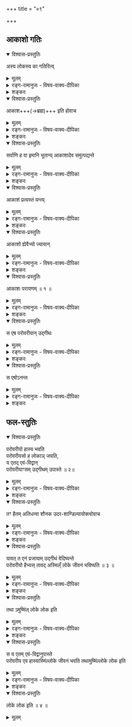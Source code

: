 +++
title = "०९"

+++

## आकाशो गतिः
<details open><summary>विश्वास-प्रस्तुतिः</summary>

अस्य लोकस्य का गतिरित्य् 
</details>

<details><summary>मूलम्</summary>

अस्य लोकस्य का गतिरित्य् 
</details>

<details><summary>रङ्ग-रामानुजः - विषय-वाक्य-दीपिका</summary>

अस्य पृथिवीलोकस्य कागतिरिति शालावत्येन पृष्टः 
</details>

<details><summary>शङ्करः</summary>

अनुज्ञातः आह — अस्य लोकस्य का गतिरिति, 
</details>

<details open><summary>विश्वास-प्रस्तुतिः</summary>

आकाश+++(→ब्रह्म)+++ इति होवाच 
</details>

<details><summary>मूलम्</summary>

आकाश इति होवाच 
</details>

<details><summary>रङ्ग-रामानुजः - विषय-वाक्य-दीपिका</summary>

प्रवाहणः आकाश इत्युक्तवानित्यर्थः ।  
अत्राकाशते आकाशयतीति वा व्युत्पत्त्या  
आकाश-शब्दो ब्रह्म-परः ।  

> "आकाशो ह वै नाम-रूपयोर् निर्वहिता'' (छां.8.14.2) 

इत्यादाव् आकाश-शब्दस्य ब्रह्मण्यपि प्रसिद्धत्वात् ।  
न तु भूताकाशपर इतिद्रष्टव्यम् ।  
</details>


<details><summary>शङ्करः</summary>

आकाश इति होवाच प्रवाहणः ; 

आकाश इति च पर आत्मा,  
‘आकाशो वै नाम’ (छा. उ. ८ । १४ । १) इति श्रुतेः ;
</details>

<details open><summary>विश्वास-प्रस्तुतिः</summary>

सर्वाणि ह वा इमानि भूतान्य् आकाशादेव
समुत्पद्यन्ते 
</details>

<details><summary>मूलम्</summary>

सर्वाणि ह वा इमानि भूतान्याकाशादेव
समुत्पद्यन्त+ 
</details>

<details><summary>रङ्ग-रामानुजः - विषय-वाक्य-दीपिका</summary>

तद् एव गतित्वं प्रपञ्चयति ॥ चिदचिदात्मकः प्रपञ्चः आकाशादेवोत्पद्यते 
</details>


<details><summary>शङ्करः</summary>

तस्य हि कर्म सर्वभूतोत्पादकत्वम् ;  
तस्मिन्नेव हि भूतप्रलयः —   
‘तत्तेजोऽसृजत’ (छा. उ. ६ । २ । ३)  
‘तेजः परस्यां देवतायाम्’ (छा. उ. ६ । ८ । ६) इति हि वक्ष्यति ;  
सर्वाणि ह वै इमानि भूतानि स्थावरजङ्गमानि  
आकाशाद् एव समुत्पद्यन्ते  
तेजोऽबऽन्नादि-क्रमेण, सामर्थ्यात् ,  
</details>


<details open><summary>विश्वास-प्रस्तुतिः</summary>

आकाशं प्रत्यस्तं यन्त्य्  
</details>

<details><summary>मूलम्</summary>

आकाशं प्रत्यस्तं यन्त्य्  
</details>

<details><summary>रङ्ग-रामानुजः - विषय-वाक्य-दीपिका</summary>

तत्रैव लीयते इत्यर्थः ॥ 
</details>


<details><summary>शङ्करः</summary>

आकाशं प्रति +अस्तं यन्ति  
प्रलयकाले तेनैव विपरीत-क्रमेण ;  
</details>




<details open><summary>विश्वास-प्रस्तुतिः</summary>

आकाशो ह्येवैभ्यो ज्यायान्  
</details>

<details><summary>मूलम्</summary>

आकाशो ह्येवैभ्यो ज्यायान्  
</details>

<details><summary>रङ्ग-रामानुजः - विषय-वाक्य-दीपिका</summary>

ज्यायस्त्वं नाम सर्वैः कल्याणगुणैः सर्वेभ्यो निरतिशयनिरूपाधिकोत्कर्षः । 
</details>


<details><summary>शङ्करः</summary>

**हि** यस्माद्  
**आकाश** एवैभ्यः सर्वेभ्यो भूतेभ्यः **ज्यायान्** महत्तरः,  

</details>


<details open><summary>विश्वास-प्रस्तुतिः</summary>

आकाशः परायणम् ॥ १ ॥
</details>

<details><summary>मूलम्</summary>

आकाशः परायणम् ॥ १ ॥
</details>

<details><summary>रङ्ग-रामानुजः - विषय-वाक्य-दीपिका</summary>

परायणत्वं परमगतित्वम् ।  परमप्राप्यत्वमिति यावत् । 
</details>


<details><summary>शङ्करः</summary>

अतः स सर्वेषां भूतानां परमयनं परायणं प्रतिष्ठा  
त्रिष्व् अपि कालेष्व् इत्य् अर्थः ॥
</details>

<details open><summary>विश्वास-प्रस्तुतिः</summary>

स एष परोवरीयान् उद्गीथः  
</details>

<details><summary>मूलम्</summary>

स एष परोवरीयान् उद्गीथः  
</details>

<details><summary>रङ्ग-रामानुजः - विषय-वाक्य-दीपिका</summary>

**परः** उत्कृष्टः । वरीयान् वरीयसामपि वर इत्यर्थः ।  
अत्र परः शब्दः सकारान्तोद्रष्टव्यः ।  
एवंरूप आकाश **उद्गीथः**  
परमात्मदृष्टिविशिष्ट **उद्गीथ** इत्यर्थः ।  
उद्गीथे एतादृशाकाश-दृष्टिः कर्तव्येति यावत् ।  
</details>


<details><summary>शङ्करः</summary>

यस्मात् परं परं वरीयः वरीयसोऽप्येष वरः  
परश्च वरीयांश्च **परोवरीयान्** **उद्गीथः**  
परमात्मा सम्पन्न इत्यर्थः,  
</details>



<details open><summary>विश्वास-प्रस्तुतिः</summary>

स एषोऽनन्तः 
</details>

<details><summary>मूलम्</summary>

स एषोऽनन्तः 
</details>

<details><summary>रङ्ग-रामानुजः - विषय-वाक्य-दीपिका</summary>

उद्गीथे अध्यस्यमानः अयमाकाशोऽनन्तः अपरिच्छिन्न इत्यर्थः ।  
ततश् चानन्तस्याकाश-शब्दितस्य परमात्मन एव  
साम-गति--परम्-परा-विश्रान्ति-भूमित्वान्  
मत्-पक्षे "अन्तवद् वै किल ते सामे"त्युक्तो 
ऽन्तवत्त्व-दोषो न प्रसरतीति भावः ॥  
</details>


<details><summary>शङ्करः</summary>

अत एव  
**स** एषः **अनन्तः** अविद्यमानान्तः ।  
</details>


## फल-स्तुतिः

<details open><summary>विश्वास-प्रस्तुतिः</summary>

परोवरीयो हास्य भवति  
परोवरीयसो ह लोकाञ् जयति,  
य एतद् एवं-विद्वान्  
परोवरीयाꣳसम् उद्गीथम् उपास्ते ॥ २॥
</details>

<details><summary>मूलम्</summary>

परोवरीयो हास्य भवति  
परोवरीयसो ह लोकाञ्जयति  
य एतदेवं विद्वान्  
परोवरीयाꣳसमुद्गीथमुपास्ते ॥ २॥
</details>

<details><summary>रङ्ग-रामानुजः - विषय-वाक्य-दीपिका</summary>

यः परोवरीयांसम् एतम् आकाशशब्दितं परमात्मानं विद्वान्  
आकाशत्वेनोद्गीथम् उपास्ते  
तस्य परोवरीयस्त्व-गुणकं जीवनं भवति  
परोवरीयस्त्व-गुणक-सकल-लोकावाप्तिश्च भवति । 
</details>


<details><summary>शङ्करः</summary>

तम् एतं **परोवरीयांसं** परमात्मभूतम् अनन्तम्  
**एवं विद्वान् परोवरीयांसम् उद्गीथम् उपास्ते** ।  
तस्यैतत् फलम् आह —  
**परोवरीयः** परं परं वरीयो विशिष्टतरं **जीवनं** ह अस्य विदुषो भवति दृष्टं फलम् ,  
अदृष्टं च परोवरीयसः उत्तरोत्तर-विशिष्टतरान् एव
ब्रह्माकाशान्तान् लोकान् जयति —  
य एतदेवं विद्वानुद्गीथमुपास्ते ॥
</details>




<details open><summary>विश्वास-प्रस्तुतिः</summary>

तꣳ हैतम् अतिधन्वा शौनक उदर-शाण्डिल्यायोक्त्वोवाच 
</details>

<details><summary>मूलम्</summary>

तꣳ हैतमतिधन्वा शौनक उदरशाण्डिल्यायोक्त्वोवाच 
</details>


<details><summary>रङ्ग-रामानुजः - विषय-वाक्य-दीपिका</summary>

प्रवाहण उद्गीथं संवादयति 
अतिधन्वनामा शुनकसुतः उदरशाण्डिल्यायर्षये ।  
उदर-शब्देन सन्ततिर्लक्ष्यते ।  
सन्तति-शाण्डिल्यायेत्य् अर्थः ।  
एतम् उद्गीथम् उक्त्वा अन्यद् अप्य् उवाचेत्यर्थः ।  
</details>


<details><summary>शङ्करः</summary>

किं च तम् एतम् उद्गीथं विद्वान् **अतिधन्वा** नामतः,  
शुनकस्यापत्यं **शौनकः**,  
**उदरशाण्डिल्याय** शिष्याय एतम् उद्गीथ-दर्शनम् **उक्त्वा उवाच** —

</details>


<details open><summary>विश्वास-प्रस्तुतिः</summary>

यावत् त एनं प्रजायाम् उद्गीथं वेदिष्यन्ते  
परोवरीयो हैभ्यस् तावद् अस्मिल्ँ लोके जीवनं भविष्यति ॥ ३ ॥
</details>

<details><summary>मूलम्</summary>

यावत्त एनं प्रजायामुद्गीथं
वेदिष्यन्ते परोवरीयो हैभ्यस्तावदस्मिंल्लोके जीवनं भविष्यति ॥ ३ ॥  
</details>

<details><summary>रङ्ग-रामानुजः - विषय-वाक्य-दीपिका</summary>

किं तदित्यत्राह ।  

लोके लोक इति वीप्सायां द्विर्वचनम् ।  
यावन्तः पुरुषाः उद्गीथम् उपासिष्यन्ते  
तेषाम् उत्कृष्टम् इह लोके जीवनं भविष्यति  
</details>


<details><summary>शङ्करः</summary>

**यावत् ते** तव **प्रजायाम्** , प्रजासन्ततावित्यर्थः,  
**एनम् उद्गीथं** त्वत्-सन्ततिजा **वेदिष्यन्ते** ज्ञास्यन्ति,  
तावन्तं कालं  
**परोवरीयो हैभ्यः** प्रसिद्धेभ्यो लौकिक-जीवनेभ्यः उत्तरोत्तर-विशिष्टतरं **जीवनं** तेभ्यो **भविष्यति** ॥
</details>

<details open><summary>विश्वास-प्रस्तुतिः</summary>

तथा ऽमुष्मिंल् लोके लोक इति 
</details>

<details><summary>मूलम्</summary>

तथामुष्मिंल्लोके लोक इति 
</details>


<details><summary>रङ्ग-रामानुजः - विषय-वाक्य-दीपिका</summary>

तथा सर्वस्मिन्न् अपि परलोके भविष्यतीति ।  
वेदिष्यन्ते इत्य् एतद्-व्यत्ययेनात्मनेपदम ।  
इतीति । अतिधन्वा उवाचेति पूर्वेणान्वयः ।  

</details>


<details><summary>शङ्करः</summary>

तथा अदृष्टेऽपि परलोके  
**अमुष्मिन्** परोवरीयाल्ँ लोको भविष्यतीत्य् उक्तवान्
शाण्डिल्याय अतिधन्वा शौनकः ।  
</details>


<details open><summary>विश्वास-प्रस्तुतिः</summary>

स य एतम् एवं-विद्वानुपास्ते  
परोवरीय एव हास्यास्मिंल्लोके जीवनं भवति तथामुष्मिंल्लोके लोक इति 
</details>

<details><summary>मूलम्</summary>

स य एतमेवं विद्वानुपास्ते  
परोवरीय एव हास्यास्मिंल्लोके जीवनं भवति तथामुष्मिंल्लोके लोक इति 
</details>

<details><summary>रङ्ग-रामानुजः - विषय-वाक्य-दीपिका</summary>

अत इदानीन्तनानामपि तद्विदां तत्फलमस्तीत्याह ॥  
</details>


<details><summary>शङ्करः</summary>

स्याद् एतत् फलं पूर्वेषां महाभाग्यानाम् ,  
नैदंयुगीनानाम् —  
इत्य् आशङ्का-निवृत्तये आह —  
स यः कश्चित् एतमेवं विद्वान्  
उद्गीथम् एतर्हि उपास्ते,  
तस्याप्येवमेव परोवरीय एव ह अस्य अस्मिंल्लोके जीवनं
भवति तथा अमुष्मिंल्लोके लोक इति ॥

इति नवमखण्डभाष्यम् ॥
</details>


<details open><summary>विश्वास-प्रस्तुतिः</summary>

लोके लोक इति ॥ ४ ॥
</details>

<details><summary>मूलम्</summary>

लोक इति लोके लोक इति ॥ ४ ॥
</details>


